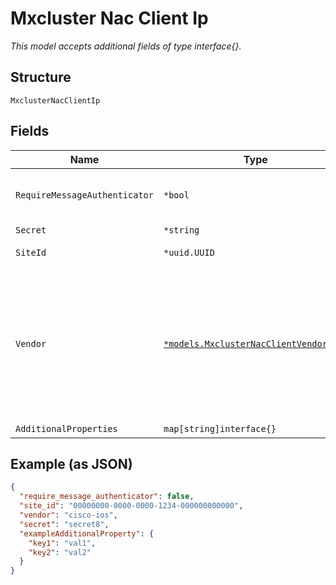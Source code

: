 
# Mxcluster Nac Client Ip

*This model accepts additional fields of type interface{}.*

## Structure

`MxclusterNacClientIp`

## Fields

| Name | Type | Tags | Description |
|  --- | --- | --- | --- |
| `RequireMessageAuthenticator` | `*bool` | Optional | Whether to require Message-Authenticator in requests<br>**Default**: `false` |
| `Secret` | `*string` | Optional | If different from above |
| `SiteId` | `*uuid.UUID` | Optional | Present only for 3rd party clients |
| `Vendor` | [`*models.MxclusterNacClientVendorEnum`](../../doc/models/mxcluster-nac-client-vendor-enum.md) | Optional | convention to be followed is : "<vendor>-<variant>", <variant> could be an os/platform/model/company. For ex: for cisco vendor, there could variants wrt os (such as ios, nxos etc), platforms (asa etc), or acquired companies (such as meraki, airnonet) etc. enum: `aruba`, `cisco-aironet`, `cisco-ios`, `cisco-meraki`, `generic`, `juniper`, `paloalto` |
| `AdditionalProperties` | `map[string]interface{}` | Optional | - |

## Example (as JSON)

```json
{
  "require_message_authenticator": false,
  "site_id": "00000000-0000-0000-1234-000000000000",
  "vendor": "cisco-ios",
  "secret": "secret8",
  "exampleAdditionalProperty": {
    "key1": "val1",
    "key2": "val2"
  }
}
```


